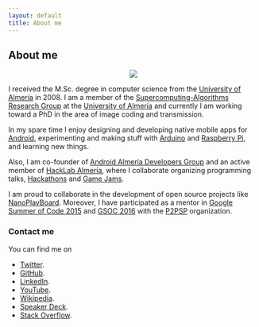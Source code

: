 ```yaml
---
layout: default
title: About me
---
```


## About me

<p align="center">
  <img src="http://josejuansanchez.github.io/images/about_jj.png" />
</p>

I received the M.Sc. degree in computer science from the [University of 
Almería][1] in 2008. I am a member of the [Supercomputing-Algorithms 
Research Group][2] at the [University of Almería][3] and currently I am
working toward a PhD in the area of image coding and transmission.

In my spare time I enjoy designing and developing native mobile apps for
[Android][4], experimenting and making stuff with [Arduino][5] and [Raspberry Pi][6],
and learning new things.

Also, I am co-founder of [Android Almería Developers Group][7] and an active member
of [HackLab Almería][8], where I collaborate organizing programming talks,
[Hackathons][9] and [Game Jams][13].

I am proud to collaborate in the development of open source projects
like [NanoPlayBoard][15]. Moreover, I have participated as a mentor in 
[Google Summer of Code 2015][11] and [GSOC 2016][14] with the [P2PSP][12] organization.

### Contact me

You can find me on

* [Twitter](https://twitter.com/josejuansanchez).
* [GitHub](https://github.com/josejuansanchez).
* [LinkedIn](http://www.linkedin.com/pub/jos%C3%A9-juan-s%C3%A1nchez-hern%C3%A1ndez/6a/858/830).
* [YouTube](https://www.youtube.com/user/lajauladefaraday).
* [Wikipedia](https://es.wikipedia.org/wiki/Usuario:JJsanchez).
* [Speaker Deck](https://speakerdeck.com/josejuansanchez).
* [Stack Overflow](http://stackoverflow.com/users/2090682/jose-juan-sanchez).

<!--
* [Bitbucket](https://bitbucket.org/josejuansanchez).
* [Launchpad](https://launchpad.net/~josejuan-sanchez).
* [Google+](https://plus.google.com/+JoséJuanSánchezHernández).
-->

[1]: http://www.ual.es
[2]: http://www.hpca.ual.es
[3]: http://www.ual.es
[4]: http://www.android.com
[5]: http://www.arduino.cc
[6]: http://www.raspberrypi.org
[7]: https://plus.google.com/u/0/communities/105420979515011141876
[8]: http://hacklabalmeria.net
[9]: http://elhackaton.com
[11]: https://www.google-melange.com/gsoc/homepage/google/gsoc2015
[12]: http://p2psp.org
[13]: http://www.jamtodayalmeria.com
[14]: https://summerofcode.withgoogle.com
[15]: http://nanoplayboard.org